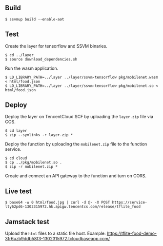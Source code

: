 
## Build

```
$ ssvmup build --enable-aot
```

## Test

Create the layer for tensorflow and SSVM binaries.

```
$ cd ../layer
$ source download_dependencies.sh
```

Run the wasm application.

```
$ LD_LIBRARY_PATH=../layer ../layer/ssvm-tensorflow pkg/mobilenet.wasm < html/food.json
$ LD_LIBRARY_PATH=../layer ../layer/ssvm-tensorflow pkg/mobilenet.so < html/food.json
```

## Deploy

Deploy the layer on TencentCloud SCF by uploading the `layer.zip` file via COS.

```
$ cd layer
$ zip --symlinks -r layer.zip *
```

Deploy the function by uploading the `mobilenet.zip` file to the function service.

```
$ cd cloud
$ cp ../pkg/mobilenet.so .
$ zip -r mobilenet.zip *
```

Create and connect an API gateway to the function and turn on CORS.

## Live test

```
$ base64 -w 0 html/food.jpg | curl -d @- -X POST https://service-lty62pd6-1302315972.hk.apigw.tencentcs.com/release/tflite_food
```

## Jamstack test

Upload the `html` files to a static file host. Example: https://tflite-food-demo-3fr6uzb9ddb58f3-1302315972.tcloudbaseapp.com/


